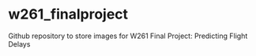 # w261_finalproject
Github repository to store images for W261 Final Project: Predicting Flight Delays

